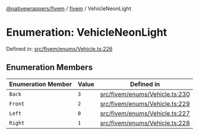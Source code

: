 [@nativewrappers/fivem](../../README.md) / [fivem](../README.md) / VehicleNeonLight

# Enumeration: VehicleNeonLight

Defined in: [src/fivem/enums/Vehicle.ts:226](https://github.com/nativewrappers/nativewrappers/blob/91f5faba0ec3a416ffe852da10ae535e5abf14fa/src/fivem/enums/Vehicle.ts#L226)

## Enumeration Members

| Enumeration Member | Value | Defined in |
| ------ | ------ | ------ |
| <a id="back"></a> `Back` | `3` | [src/fivem/enums/Vehicle.ts:230](https://github.com/nativewrappers/nativewrappers/blob/91f5faba0ec3a416ffe852da10ae535e5abf14fa/src/fivem/enums/Vehicle.ts#L230) |
| <a id="front"></a> `Front` | `2` | [src/fivem/enums/Vehicle.ts:229](https://github.com/nativewrappers/nativewrappers/blob/91f5faba0ec3a416ffe852da10ae535e5abf14fa/src/fivem/enums/Vehicle.ts#L229) |
| <a id="left"></a> `Left` | `0` | [src/fivem/enums/Vehicle.ts:227](https://github.com/nativewrappers/nativewrappers/blob/91f5faba0ec3a416ffe852da10ae535e5abf14fa/src/fivem/enums/Vehicle.ts#L227) |
| <a id="right"></a> `Right` | `1` | [src/fivem/enums/Vehicle.ts:228](https://github.com/nativewrappers/nativewrappers/blob/91f5faba0ec3a416ffe852da10ae535e5abf14fa/src/fivem/enums/Vehicle.ts#L228) |
